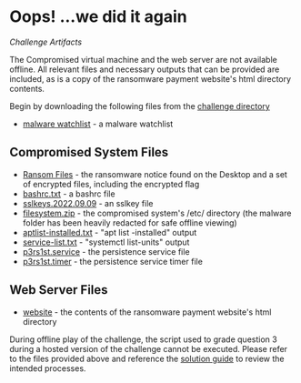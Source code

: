 # Oops! ...we did it again

_Challenge Artifacts_

The Compromised virtual machine and the web server are not available offline. All relevant files and necessary outputs that can be provided are included, as is a copy of the ransomware payment website's html directory contents.

Begin by downloading the following files from the [challenge directory](./challenge)

 * [malware watchlist](./challenge/malware-watchlist.md) - a malware watchlist

## Compromised System Files

 * [Ransom Files](./challenge/compromised/ransom-files/) - the ransomware notice found on the Desktop and a set of encrypted files, including the encrypted flag
 * [bashrc.txt](./challenge/compromised/bashrc.txt) - a bashrc file
 * [sslkeys.2022.09.09](./challenge/compromised/sslkeys.2022.09.09) - an sslkey file
 * [filesystem.zip](./challenge/compromised/filesystem.zip) - the compromised system's /etc/ directory (the malware folder has been heavily redacted for safe offline viewing)
 * [aptlist-installed.txt](./challenge/compromised/aptlist-installed.txt) - "apt list -installed" output
 * [service-list.txt](./challenge/compromised/service-list.txt) - "systemctl list-units" output
 * [p3rs1st.service](.challenge/compromised/p3rs1st.service) - the persistence service file
 * [p3rs1st.timer](.challenge/compromised/p3rs1st.timer) - the persistence service timer file

## Web Server Files

 * [website](./challenge/website/) - the contents of the ransomware payment website's html directory

During offline play of the challenge, the script used to grade question 3 during a hosted version of the challenge cannot be executed. Please refer to the files provided above and reference the [solution guide](./solution/README.md) to review the intended processes.
